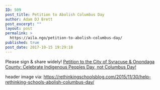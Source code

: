 ```yaml
---
ID: 509
post_title: Petition to Abolish Columbus Day
author: Adam DJ Brett
post_excerpt: ""
layout: post
permalink: >
  https://aila.ngo/petition-to-abolish-columbus-day/
published: true
post_date: 2017-10-15 19:29:18
---
```

Please sign & share widely! [Petition to the City of Syracuse & Onondaga County: Celebrate Indigenous Peoples Day, not Columbus Day!](https://docs.google.com/forms/d/e/1FAIpQLSdN7TCz1WtQfYCA1eu-uMigj9PHyqhyySDqBdx1hHv1RXaEtQ/viewform)     



header image via: https://rethinkingschoolsblog.com/2015/11/30/help-rethinking-schools-abolish-columbus-day/
